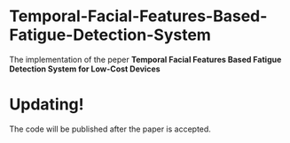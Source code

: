   # Temporal-Facial-Features-Based-Fatigue-Detection-System
  The implementation of the peper  **Temporal Facial Features Based Fatigue Detection System for Low-Cost Devices**

  # Updating!
  The code will be published after the paper is accepted.
